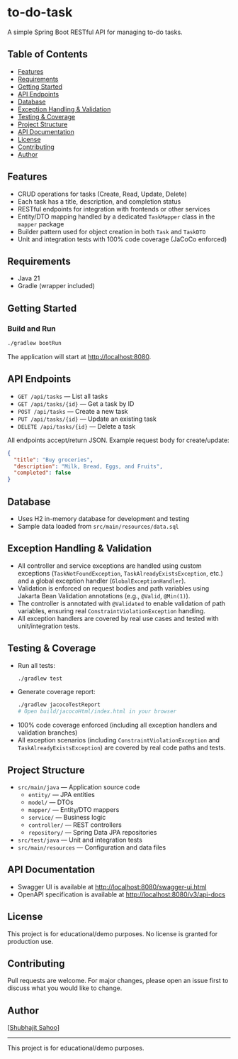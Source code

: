 # to-do-task

A simple Spring Boot RESTful API for managing to-do tasks.

## Table of Contents
- [Features](#features)
- [Requirements](#requirements)
- [Getting Started](#getting-started)
- [API Endpoints](#api-endpoints)
- [Database](#database)
- [Exception Handling & Validation](#exception-handling--validation)
- [Testing & Coverage](#testing--coverage)
- [Project Structure](#project-structure)
- [API Documentation](#api-documentation)
- [License](#license)
- [Contributing](#contributing)
- [Author](#author)

## Features
- CRUD operations for tasks (Create, Read, Update, Delete)
- Each task has a title, description, and completion status
- RESTful endpoints for integration with frontends or other services
- Entity/DTO mapping handled by a dedicated `TaskMapper` class in the `mapper` package
- Builder pattern used for object creation in both `Task` and `TaskDTO`
- Unit and integration tests with 100% code coverage (JaCoCo enforced)

## Requirements
- Java 21
- Gradle (wrapper included)

## Getting Started

### Build and Run
```sh
./gradlew bootRun
```
The application will start at [http://localhost:8080](http://localhost:8080).

## API Endpoints
- `GET /api/tasks` — List all tasks
- `GET /api/tasks/{id}` — Get a task by ID
- `POST /api/tasks` — Create a new task
- `PUT /api/tasks/{id}` — Update an existing task
- `DELETE /api/tasks/{id}` — Delete a task

All endpoints accept/return JSON. Example request body for create/update:
```json
{
  "title": "Buy groceries",
  "description": "Milk, Bread, Eggs, and Fruits",
  "completed": false
}
```

## Database
- Uses H2 in-memory database for development and testing
- Sample data loaded from `src/main/resources/data.sql`

## Exception Handling & Validation
- All controller and service exceptions are handled using custom exceptions (`TaskNotFoundException`, `TaskAlreadyExistsException`, etc.) and a global exception handler (`GlobalExceptionHandler`).
- Validation is enforced on request bodies and path variables using Jakarta Bean Validation annotations (e.g., `@Valid`, `@Min(1)`).
- The controller is annotated with `@Validated` to enable validation of path variables, ensuring real `ConstraintViolationException` handling.
- All exception handlers are covered by real use cases and tested with unit/integration tests.

## Testing & Coverage
- Run all tests:
  ```sh
  ./gradlew test
  ```
- Generate coverage report:
  ```sh
  ./gradlew jacocoTestReport
  # Open build/jacocoHtml/index.html in your browser
  ```
- 100% code coverage enforced (including all exception handlers and validation branches)
- All exception scenarios (including `ConstraintViolationException` and `TaskAlreadyExistsException`) are covered by real code paths and tests.

## Project Structure
- `src/main/java` — Application source code
  - `entity/` — JPA entities
  - `model/` — DTOs
  - `mapper/` — Entity/DTO mappers
  - `service/` — Business logic
  - `controller/` — REST controllers
  - `repository/` — Spring Data JPA repositories
- `src/test/java` — Unit and integration tests
- `src/main/resources` — Configuration and data files

## API Documentation
- Swagger UI is available at [http://localhost:8080/swagger-ui.html](http://localhost:8080/swagger-ui.html)
- OpenAPI specification is available at [http://localhost:8080/v3/api-docs](http://localhost:8080/v3/api-docs)

## License
This project is for educational/demo purposes. No license is granted for production use.

## Contributing
Pull requests are welcome. For major changes, please open an issue first to discuss what you would like to change.

## Author
[[Shubhajit Sahoo](https://github.com/shubhajit1992)]

---
This project is for educational/demo purposes.